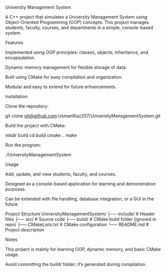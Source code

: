 University Management System

A C++ project that simulates a University Management System using Object-Oriented Programming (OOP) concepts. This project manages students, faculty, courses, and departments in a simple, console-based system.

Features

Implemented using OOP principles: classes, objects, inheritance, and encapsulation.

Dynamic memory management for flexible storage of data.

Built using CMake for easy compilation and organization.

Modular and easy to extend for future enhancements.

Installation

Clone the repository:

git clone git@github.com:UsmanRiaz257/UniversityManagementSystem.git


Build the project with CMake:

mkdir build
cd build
cmake ..
make


Run the program:

./UniversityManagementSystem

Usage

Add, update, and view students, faculty, and courses.

Designed as a console-based application for learning and demonstration purposes.

Can be extended with file handling, database integration, or a GUI in the future.

Project Structure
UniversityManagementSystem/
├── include/       # Header files
├── src/           # Source code
├── build/         # CMake build folder (ignored in repo)
├── CMakeLists.txt # CMake configuration
└── README.md      # Project description

Notes

This project is mainly for learning OOP, dynamic memory, and basic CMake usage.

Avoid committing the build/ folder; it’s generated during compilation.
